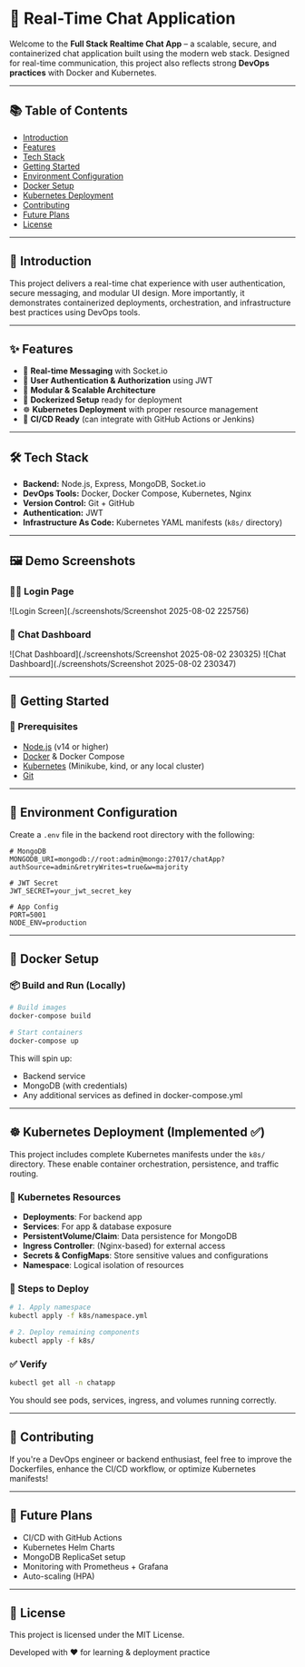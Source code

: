 # 💬 Real-Time Chat Application

Welcome to the **Full Stack Realtime Chat App** – a scalable, secure, and containerized chat application built using the modern web stack. Designed for real-time communication, this project also reflects strong **DevOps practices** with Docker and Kubernetes.

---

## 📚 Table of Contents

- [Introduction](#-introduction)  
- [Features](#-features)  
- [Tech Stack](#-tech-stack)  
- [Getting Started](#-getting-started)  
- [Environment Configuration](#-environment-configuration)  
- [Docker Setup](#-docker-setup)  
- [Kubernetes Deployment](#️-kubernetes-deployment-implemented-)  
- [Contributing](#-contributing)  
- [Future Plans](#-future-plans)  
- [License](#-license)

---

## 📝 Introduction

This project delivers a real-time chat experience with user authentication, secure messaging, and modular UI design. More importantly, it demonstrates containerized deployments, orchestration, and infrastructure best practices using DevOps tools.

---

## ✨ Features

- 🔴 **Real-time Messaging** with Socket.io  
- 🔐 **User Authentication & Authorization** using JWT  
- 🧩 **Modular & Scalable Architecture**  
- 🐳 **Dockerized Setup** ready for deployment  
- ☸️ **Kubernetes Deployment** with proper resource management  
- 🔄 **CI/CD Ready** (can integrate with GitHub Actions or Jenkins)  

---

## 🛠️ Tech Stack

- **Backend:** Node.js, Express, MongoDB, Socket.io  
- **DevOps Tools:** Docker, Docker Compose, Kubernetes, Nginx  
- **Version Control:** Git + GitHub  
- **Authentication:** JWT  
- **Infrastructure As Code:** Kubernetes YAML manifests (`k8s/` directory)

---
## 🖼️ Demo Screenshots

### 🧑‍💻 Login Page
![Login Screen](./screenshots/Screenshot 2025-08-02 225756)
### 💬 Chat Dashboard
![Chat Dashboard](./screenshots/Screenshot 2025-08-02 230325)
![Chat Dashboard](./screenshots/Screenshot 2025-08-02 230347)

---


## 🚀 Getting Started

### 🔧 Prerequisites

- [Node.js](https://nodejs.org/) (v14 or higher)  
- [Docker](https://www.docker.com/) & Docker Compose  
- [Kubernetes](https://kubernetes.io/) (Minikube, kind, or any local cluster)  
- [Git](https://git-scm.com/)  

---

## 📝 Environment Configuration

Create a `.env` file in the backend root directory with the following:

```env
# MongoDB
MONGODB_URI=mongodb://root:admin@mongo:27017/chatApp?authSource=admin&retryWrites=true&w=majority

# JWT Secret
JWT_SECRET=your_jwt_secret_key

# App Config
PORT=5001
NODE_ENV=production
```

---

## 🐳 Docker Setup

### 📦 Build and Run (Locally)

```bash
# Build images
docker-compose build

# Start containers
docker-compose up
```

This will spin up:

- Backend service  
- MongoDB (with credentials)  
- Any additional services as defined in docker-compose.yml  

---

## ☸️ Kubernetes Deployment (Implemented ✅)

This project includes complete Kubernetes manifests under the `k8s/` directory. These enable container orchestration, persistence, and traffic routing.

### 🔧 Kubernetes Resources

- **Deployments**: For backend app  
- **Services**: For app & database exposure  
- **PersistentVolume/Claim**: Data persistence for MongoDB  
- **Ingress Controller**: (Nginx-based) for external access  
- **Secrets & ConfigMaps**: Store sensitive values and configurations  
- **Namespace**: Logical isolation of resources  

### 🚀 Steps to Deploy

```bash
# 1. Apply namespace
kubectl apply -f k8s/namespace.yml

# 2. Deploy remaining components
kubectl apply -f k8s/
```

### ✅ Verify

```bash
kubectl get all -n chatapp
```

You should see pods, services, ingress, and volumes running correctly.

---

## 🤝 Contributing

If you're a DevOps engineer or backend enthusiast, feel free to improve the Dockerfiles, enhance the CI/CD workflow, or optimize Kubernetes manifests!

---

## 🔭 Future Plans

- CI/CD with GitHub Actions  
- Kubernetes Helm Charts  
- MongoDB ReplicaSet setup  
- Monitoring with Prometheus + Grafana  
- Auto-scaling (HPA)  

---


## 📄 License

This project is licensed under the MIT License.

Developed with ❤️ for learning & deployment practice
